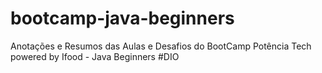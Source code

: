 # bootcamp-java-beginners
Anotações e Resumos das Aulas e Desafios do BootCamp Potência Tech powered by Ifood - Java Beginners #DIO
